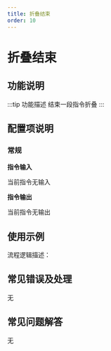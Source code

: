 ```yaml
---
title: 折叠结束
order: 10
---
```


# 折叠结束

## 功能说明

:::tip 功能描述
结束一段指令折叠
:::

## 配置项说明

### 常规

**指令输入**

当前指令无输入


**指令输出**

当前指令无输出

## 使用示例

流程逻辑描述：

## 常见错误及处理

无

## 常见问题解答

无

